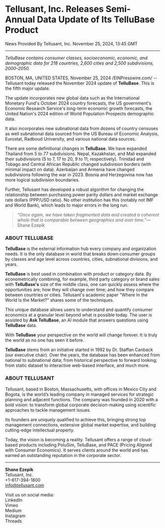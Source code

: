 # Tellusant, Inc. Releases Semi-Annual Data Update of Its TelluBase Product
News Provided By Tellusant, Inc. November 25, 2024, 13:45 GMT  

---
*TelluBase contains consumer classes, socioeconomic, economic, and demographic data for 218 countries, 2,600 cities and 2,500 subdivisions, 2000–2050.*  

BOSTON, MA, UNITED STATES, November 25, 2024 /EINPresswire.com/ -- Tellusant today released the November 2024 update of **TelluBase**. This is the fifth major update.  

The update incorporates new global data such as the International Monetary Fund's October 2024 country forecasts, the US government's Economic Research Service's long-term economic growth forecasts, the United Nation's 2024 edition of World Population Prospects demographic data.  

It also incorporates new subnational data from dozens of country censuses as well subnational data sourced from the US Bureau of Economic Analysis, Eurostat, Radboud University, and various national data sources.  

There are some definitional changes in **TelluBase**. We have expanded Thailand from 5 to 77 subdivisions. Nepal, Kazakhstan, and Mali expanded their subdivisions (5 to 7, 17 to 20, 9 to 11, respectively). Trinidad and Tobago and Central African Republic changed subdivision borders (with minimal impact on data). Azerbaijan and Armenia have changed subdivisions following the war in 2023. Bosnia and Herzegovina now has more logical subdivision boundaries.  

Further, Tellusant has developed a robust algorithm for changing the relationship between purchasing power parity dollars and market exchange rate dollars (PPP/USD ratio). No other institution has this (notably not IMF and World Bank), which leads to major errors in the long run.  

>*"Once again, we have taken fragmented data and created a coherent whole that is comparable between geographies and over time.”*— Shane Ezepik

### ABOUT TELLUBASE  

**TelluBase** is the external information hub every company and organization needs. It is the only database in world that breaks down consumer groups by classes and age level across countries, cities, subnational divisions, and years.  

**TelluBase** is best used in combination with product or category data. By econometrically combining, for example, third party category or brand sales with **TelluBase's** size of the middle class, one can quickly assess where the opportunities are; how they will change over time; and how they compare between countries or cities. Tellusant's academic paper "Where In the World Is the Market?" shares some of the techniques.  

This unique database allows users to understand and quantify consumer economics at a granular level beyond what is possible today. The user is assisted by **Ask TelluBase**, an AI module that answers questions using **TelluBase** data.  

With **TelluBase** your perspective on the world will change forever. It is truly the world as no one has seen it before.  

**TelluBase** stems from an initiative started in 1992 by Dr. Staffan Canback (our executive chair). Over the years, the database has been enhanced from national to subnational data; from historical perspective to forward looking; from static dataset to interactive web-based interface, and much more.  

### ABOUT TELLUSANT

Tellusant, based in Boston, Massachusetts, with offices in Mexico City and Bogota, is the world’s leading company in managed services for strategic planning and adjacent functions. The company was founded in 2020 with a bold vision: to transform global corporate decision-making using scientific approaches to tackle management issues.  

Its founders are uniquely qualified to achieve this, bringing strong top management connections, extensive global market expertise, and building cutting-edge intellectual property.  

Today, the vision is becoming a reality. Tellusant offers a range of cloud-based products including PoluSim, TelluBase, and PACE (Pricing Aligned with Consumer Economics). It serves clients around the world and has earned an outstanding reputation in the corporate sector.  

---
**Shane Ezepik**  
Tellusant, Inc.  
+1-617-394-1800  
[info@tellusant.com](mailto:info@tellusant.com)  

Visit us on social media:  
LinkedIn  
Vimeo  
Medium  
Instagram  
Threads  
